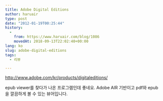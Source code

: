 ```yaml
---
title: Adobe Digital Editions
author: haruair
type: post
date: "2012-01-19T00:25:44"
history:
  - 
    from: https://www.haruair.com/blog/1086
    movedAt: 2018-09-13T22:02:40+00:00
lang: ko
slug: adobe-digital-editions
tags:
  - 리뷰

---
```

<http://www.adobe.com/kr/products/digitaleditions/>

epub viewer를 찾다가 나온 프로그램인데 좋네요. Adobe AIR 기반이고 pdf와 epub을 깔끔하게 볼 수 있는 뷰어입니다.